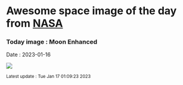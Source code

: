 
# Awesome space image of the day from [NASA](https://api.nasa.gov/)

### Today image : Moon Enhanced
Date : 2023-01-16

![](https://apod.nasa.gov/apod/image/2301/MoonEnhanced_Mirza_960.jpg)

<small>Latest update : Tue Jan 17 01:09:23 2023</small>
        